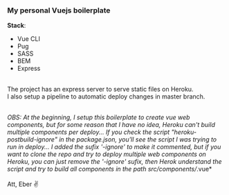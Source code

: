 ### My personal Vuejs boilerplate

**Stack**:
<br />
- Vue CLI <br>
- Pug <br>
- SASS <br>
- BEM <br>
- Express <br>
<br>
The project has an express server to serve static files on Heroku. <br>
I also setup a pipeline to automatic deploy changes in master branch. <br>
<br>

*OBS: At the beginning, I setup this boilerplate to create vue web components, but for some reason that I have no idea, Heroku can't build multiple components per deploy... If you check the script "heroku-postbuild-ignore" in the package.json, you'll see the script I was trying to run in deploy... I added the sufix '-ignore' to make it commented, but if you want to clone the repo and try to deploy multiple web components on Heroku, you can just remove the '-ignore' sufix, then Herok understand the script and try to build all components in the path src/components/*.vue* <br>
<br>
Att, Eber ✌
